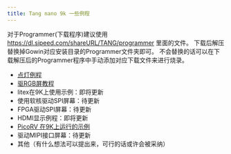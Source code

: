 ```yaml
---
title: Tang nano 9k 一些例程
---
```


对于Programmer(下载程序)建议使用 https://dl.sipeed.com/shareURL/TANG/programmer 里面的文件。
下载后解压替换掉Gowin对应安装目录的Programmer文件夹即可。
不会替换的话可以在下载解压后的Programmer程序中手动添加对应下载文件来进行烧录。

- [点灯例程](./Nano_9K_examples/LED.md)
- [驱RGB屏教程](./Nano_9K_examples/LCD.md)
- litex在9K上使用示例：即将更新
- 使用软核驱动SPI屏幕：待更新
- FPGA驱动SPI屏幕：待更新
- HDMI显示例程：即将更新
- [PicoRV 在9K上运行的示例](./Nano_9K_examples/picoRV_examples.md)
- 驱动MIPI接口屏幕：待更新
- 其他（有什么想法可以提出来，可行的话或许会被采纳）